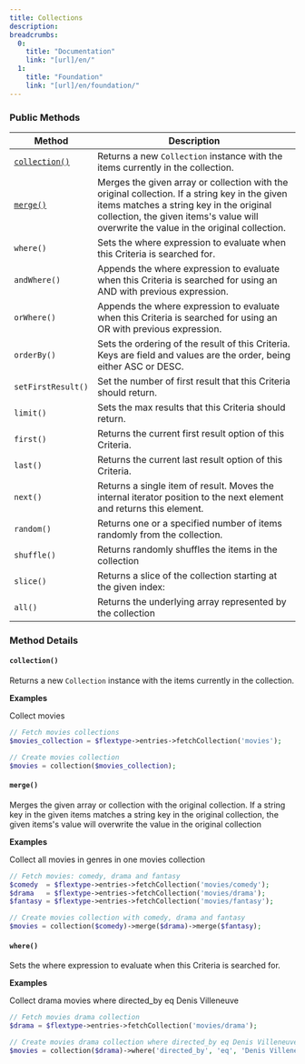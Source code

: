 ```yaml
---
title: Collections
description:
breadcrumbs:
  0:
    title: "Documentation"
    link: "[url]/en/"
  1:
    title: "Foundation"
    link: "[url]/en/foundation/"
---
```


### Public Methods

| Method | Description |
|---|---|
| <a href="#collection"><code>collection()</a> | Returns a new `Collection` instance with the items currently in the collection. |
| <a href="#merge"><code>merge()</a> | Merges the given array or collection with the original collection. If a string key in the given items matches a string key in the original collection, the given items's value will overwrite the value in the original collection. |
| `where()` | Sets the where expression to evaluate when this Criteria is searched for. |
| `andWhere()` | Appends the where expression to evaluate when this Criteria is searched for using an AND with previous expression. |
| `orWhere()` | Appends the where expression to evaluate when this Criteria is searched for using an OR with previous expression. |
| `orderBy()` | Sets the ordering of the result of this Criteria. Keys are field and values are the order, being either ASC or DESC. |
| `setFirstResult()` | Set the number of first result that this Criteria should return. |
| `limit()` | Sets the max results that this Criteria should return. |
| `first()` | Returns the current first result option of this Criteria. |
| `last()` | Returns the current last result option of this Criteria.  |
| `next()` | Returns a single item of result. Moves the internal iterator position to the next element and returns this element. |
| `random()` | Returns one or a specified number of items randomly from the collection. |
| `shuffle()` | Returns randomly shuffles the items in the collection |
| `slice()` | Returns a slice of the collection starting at the given index: |
| `all()` | Returns the underlying array represented by the collection |  

### Method Details

#### <a name="collection"></a> `collection()`

Returns a new `Collection` instance with the items currently in the collection.

**Examples**

Collect movies

```php
// Fetch movies collections
$movies_collection = $flextype->entries->fetchCollection('movies');

// Create movies collection
$movies = collection($movies_collection);
```

#### <a name="merge"></a> `merge()`

Merges the given array or collection with the original collection. If a string key in the given items matches a string key in the original collection, the given items's value will overwrite the value in the original collection

**Examples**

Collect all movies in genres in one movies collection

```php
// Fetch movies: comedy, drama and fantasy
$comedy  = $flextype->entries->fetchCollection('movies/comedy');
$drama   = $flextype->entries->fetchCollection('movies/drama');
$fantasy = $flextype->entries->fetchCollection('movies/fantasy');

// Create movies collection with comedy, drama and fantasy
$movies = collection($comedy)->merge($drama)->merge($fantasy);
```

#### `where()`

Sets the where expression to evaluate when this Criteria is searched for.

**Examples**

Collect drama movies where directed_by eq Denis Villeneuve

```php
// Fetch movies drama collection
$drama = $flextype->entries->fetchCollection('movies/drama');

// Create movies drama collection where directed_by eq Denis Villeneuve
$movies = collection($drama)->where('directed_by', 'eq', 'Denis Villeneuve');
```
